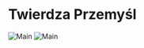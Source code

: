 # Twierdza Przemyśl

![Main](https://github.com/kamildyjak/Twierdza-Przemysl/blob/master/Forty-main.jpg)
![Main](https://github.com/kamildyjak/Twierdza-Przemysl/blob/master/Mapa.png)
